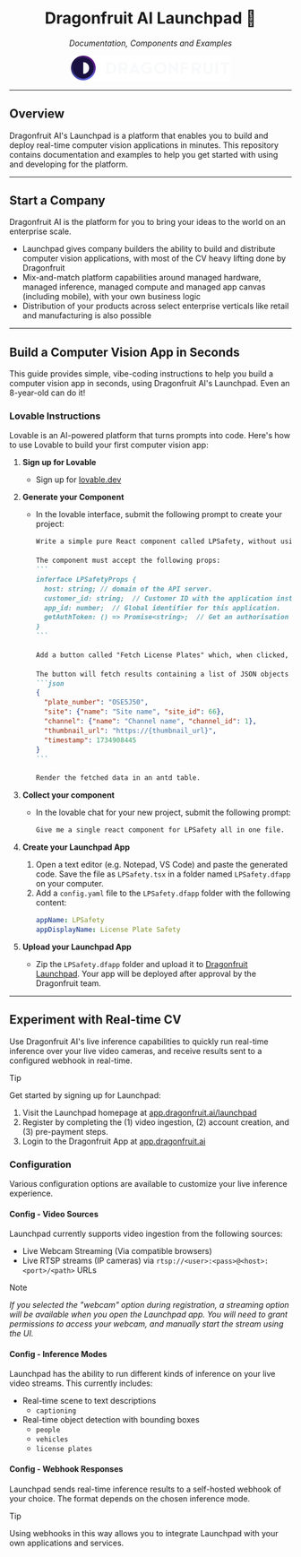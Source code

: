 
<h1 align="center">Dragonfruit AI Launchpad 🚀</h1>

<p align="center">
    <i>Documentation, Components and Examples</i>
</p>

<p align="center">
    <a href="https://app.dragonfruit.ai/launchpad" target="_blank">
        <img alt="DragonFruit AI Logo" src="docs/copyright/df-logo.png" width=284/>
    </a>
</p>


----------------------

## Overview

Dragonfruit AI's Launchpad is a platform that enables you to build and deploy
real-time computer vision applications in minutes. This repository contains
documentation and examples to help you get started with using and developing
for the platform.

----------------------

## Start a Company

Dragonfruit AI is the platform for you to bring your ideas to the world on an enterprise scale.

- Launchpad gives company builders the ability to build and distribute computer vision
  applications, with most of the CV heavy lifting done by Dragonfruit
- Mix-and-match platform capabilities around managed hardware, managed inference, managed compute
  and managed app canvas (including mobile), with your own business logic
- Distribution of your products across select enterprise verticals like retail and manufacturing
  is also possible

----------------------

## Build a Computer Vision App in Seconds

This guide provides simple, vibe-coding instructions to help you build a
computer vision app in seconds, using Dragonfruit AI's Launchpad. Even
an 8-year-old can do it!

### Lovable Instructions

Lovable is an AI-powered platform that turns prompts into code. Here's how
to use Lovable to build your first computer vision app:

1. **Sign up for Lovable**
    - Sign up for [lovable.dev](https://lovable.dev)

2. **Generate your Component**
    - In the lovable interface, submit the following prompt to create your project:

      `````markdown
      Write a simple pure React component called LPSafety, without using pre-existing imports. Only `antd` and `axios` can be used.

      The component must accept the following props:
      ```
      inferface LPSafetyProps {
        host: string; // domain of the API server.
        customer_id: string;  // Customer ID with the application installed.
        app_id: number;  // Global identifier for this application.
        getAuthToken: () => Promise<string>;  // Get an authorisation token for making requests.
      }
      ```

      Add a button called "Fetch License Plates" which, when clicked, calls the "get_plates" endpoint using axios, authenticating with the token obtained from getAuthToken(). The endpoint URL is constructed using the host prop.

      The button will fetch results containing a list of JSON objects like this one:
      ```json
      {
        "plate_number": "OSE5J50",
        "site": {"name": "Site name", "site_id": 66},
        "channel": {"name": "Channel name", "channel_id": 1},
        "thumbnail_url": "https://{thumbnail_url}",
        "timestamp": 1734908445
      }
      ```

      Render the fetched data in an antd table.
      `````

3. **Collect your component**
   - In the lovable chat for your new project, submit the following prompt:
     `````markdown
     Give me a single react component for LPSafety all in one file.
     `````

4. **Create your Launchpad App**
   1. Open a text editor (e.g. Notepad, VS Code) and paste the generated code.
     Save the file as `LPSafety.tsx` in a folder named `LPSafety.dfapp` on your computer.
   2. Add a `config.yaml` file to the `LPSafety.dfapp` folder with the following content:
      ```yaml
      appName: LPSafety
      appDisplayName: License Plate Safety
      ```

5. **Upload your Launchpad App**
   - Zip the `LPSafety.dfapp` folder and upload it to [Dragonfruit Launchpad](https://app.dragonfruit.ai/apps/120).
     Your app will be deployed after approval by the Dragonfruit team.

----------------------

## Experiment with Real-time CV

Use Dragonfruit AI's live inference capabilities to quickly run real-time
inference over your live video cameras, and receive results sent to a
configured webhook in real-time.

> [!TIP]
> Get started by signing up for Launchpad:
> 1. Visit the Launchpad homepage at [app.dragonfruit.ai/launchpad](https://app.dragonfruit.ai/launchpad)
> 2. Register by completing the (1) video ingestion, (2) account creation, and (3) pre-payment steps.
> 3. Login to the Dragonfruit App at [app.dragonfruit.ai](https://app.dragonfruit.ai)

### Configuration

Various configuration options are available to customize your live inference experience.

#### Config - Video Sources

Launchpad currently supports video ingestion from the following sources:
- Live Webcam Streaming (Via compatible browsers)
- Live RTSP streams (IP cameras) via `rtsp://<user>:<pass>@<host>:<port>/<path>` URLs

> [!NOTE]
> _If you selected the "webcam" option during registration, a streaming option will be available 
> when you open the Launchpad app. You will need to grant permissions to access your webcam, and 
> manually start the stream using the UI._

#### Config - Inference Modes

Launchpad has the ability to run different kinds of inference on your live video streams.
This currently includes:
- Real-time scene to text descriptions
  - `captioning`
- Real-time object detection with bounding boxes
  - `people`
  - `vehicles`
  - `license plates`

#### Config - Webhook Responses

Launchpad sends real-time inference results to a self-hosted webhook of your choice.
The format depends on the chosen inference mode.

> [!TIP]
> Using webhooks in this way allows you to integrate Launchpad with your own applications and services.

